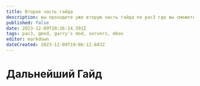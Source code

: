 ```yaml
---
title: Вторая часть гайда
description: вы проходите уже вторую часть гайда по pac3 где вы сможете узнать намного больше о редакторе
published: false
date: 2023-12-09T20:26:14.591Z
tags: pac3, gmod, garry's mod, servers, mbox
editor: markdown
dateCreated: 2023-12-09T19:06:12.683Z
---
```


# Дальнейший Гайд


